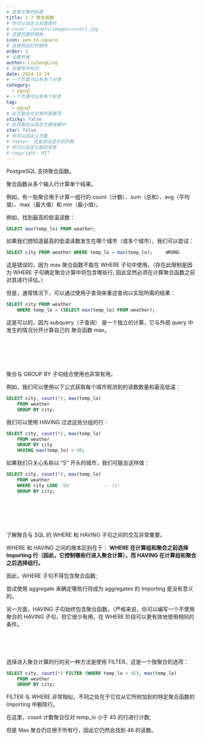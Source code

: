 ```yaml
---
# 这是文章的标题
title: 2.7 聚合函数
# 你可以自定义封面图片
# cover: /assets/images/cover1.jpg
# 这是页面的图标
icon: pen-to-square
# 这是侧边栏的顺序
order: 1
# 设置作者
author: LiuSongLing
# 设置写作时间
date: 2024-12-24
# 一个页面可以有多个分类
category:
  - pgsql
# 一个页面可以有多个标签
tag:
  - pgsql
# 此页面会在文章列表置顶
sticky: false
# 此页面会出现在文章收藏中
star: false
# 你可以自定义页脚
# footer: 这是测试显示的页脚
# 你可以自定义版权信息
# copyright: MIT
---
```



PostgreSQL 支持聚合函数。

聚合函数从多个输入行计算单个结果。

例如，有一些聚合用于计算一组行的 count（计数）、sum（总和）、avg（平均值）、max（最大值）和 min（最小值）。

例如，找到最高的低温读数：

```sql
SELECT max(temp_lo) FROM weather;
```

如果我们想知道最高的低温读数发生在哪个城市（或多个城市），我们可以尝试：

```sql
SELECT city FROM weather WHERE temp_lo = max(temp_lo);     WRONG
```

这是错误的，因为 max 聚合函数不能在 WHERE 子句中使用。（存在此限制是因为 WHERE 子句确定聚合计算中将包含哪些行; 因此显然必须在计算聚合函数之前对其进行评估。）

但是，通常情况下，可以通过使用子查询来重述查询以实现所需的结果：

```sql
SELECT city FROM weather
    WHERE temp_lo = (SELECT max(temp_lo) FROM weather);
```

这是可以的，因为 subquery（子查询） 是一个独立的计算，它与外部 query 中发生的情况分开计算自己的 聚合函数 max。

<br/><br/><br/><br/>

聚合与 GROUP BY 子句结合使用也非常有用。

例如，我们可以使用以下公式获取每个城市观测到的读数数量和最高低温：

```sql
SELECT city, count(*), max(temp_lo)
    FROM weather
    GROUP BY city;

```

我们可以使用 HAVING 过滤这些分组的行：

```sql
SELECT city, count(*), max(temp_lo)
    FROM weather
    GROUP BY city
    HAVING max(temp_lo) < 40;
```

如果我们只关心名称以 “S” 开头的城市，我们可能会这样做：

```sql
SELECT city, count(*), max(temp_lo)
    FROM weather
    WHERE city LIKE 'S%'            -- (1)
    GROUP BY city;

```

<br/><br/><br/><br/>

了解聚合与 SQL 的 WHERE 和 HAVING 子句之间的交互非常重要。

WHERE 和 HAVING 之间的根本区别在于： **WHERE 在计算组和聚合之前选择 Importing 行（因此，它控制哪些行进入聚合计算），而 HAVING 在计算组和聚合之后选择组行。**

因此，WHERE 子句不得包含聚合函数;

尝试使用 aggregate 来确定哪些行将成为 aggregates 的 Importing 是没有意义的。

另一方面，HAVING 子句始终包含聚合函数。（严格来说，你可以编写一个不使用聚合的 HAVING 子句，但它很少有用。在 WHERE 阶段可以更有效地使用相同的条件。


<br/><br/><br/>

选择进入聚合计算的行的另一种方法是使用 FILTER，这是一个按聚合的选项：

```sql
SELECT city, count(*) FILTER (WHERE temp_lo < 45), max(temp_lo)
    FROM weather
    GROUP BY city;
```

FILTER 与 WHERE 非常相似，不同之处在于它仅从它所附加到的特定聚合函数的 Importing 中删除行。

在这里，count 计数聚合仅对 temp_lo 小于 45 的行进行计数;

但是 Max 聚合仍应用于所有行，因此它仍然会找到 46 的读数。
